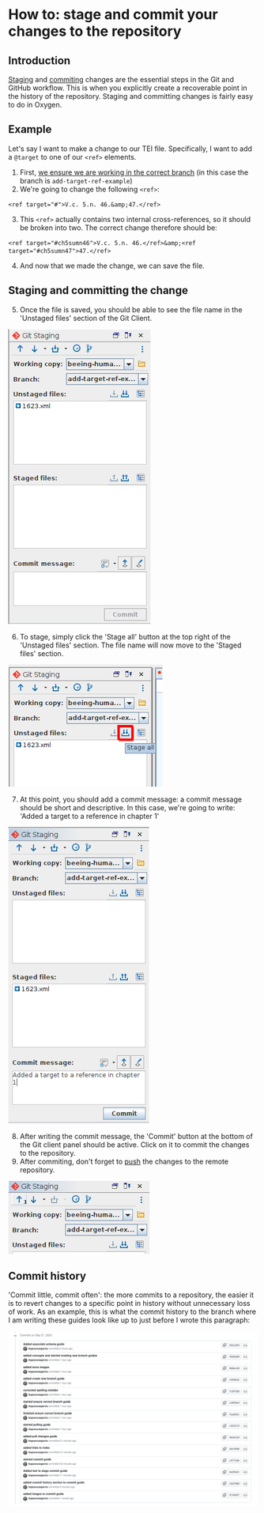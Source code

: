 # How to: stage and commit your changes to the repository

## Introduction
[Staging](/documentation/guides/10_GitHub_Concepts/10_github_concepts.md#stage) and [commiting](/documentation/guides/10_GitHub_Concepts/10_github_concepts.md#commit) changes are the essential steps in the Git and GitHub workflow. This is when you explicitly create a recoverable point in the history of the repository. Staging and committing changes is fairly easy to do in Oxygen.

## Example
Let's say I want to make a change to our TEI file. Specifically, I want to add a `@target` to one of our `<ref>` elements.
1. First, [we ensure we are working in the correct branch](/documentation/guides/12_ensure_correct_branch/12_ensure_correct_branch.md) (in this case the branch is `add-target-ref-example`)
2. We're going to change the following `<ref>`:

```
<ref target="#">V.c. 5.n. 46.&amp;47.</ref>
```

3. This `<ref>` actually contains two internal cross-references, so it should be broken into two. The correct change therefore should be:

```
<ref target="#ch5sumn46">V.c. 5.n. 46.</ref>&amp;<ref target="#ch5sumn47">47.</ref>
```

4. And now that we made the change, we can save the file.

## Staging and committing the change
5. Once the file is saved, you should be able to see the file name in the 'Unstaged files' section of the Git Client.

![unstaged changes](./img/01_unstaged_changes.png)

6. To stage, simply click the 'Stage all' button at the top right of the 'Unstaged files' section. The file name will now move to the 'Staged files' section.

![stage all button](./img/02_stage_all.png)

7. At this point, you should add a commit message: a commit message should be short and descriptive. In this case, we're going to write: 'Added a target to a reference in chapter 1'

![ready to commit](./img/03_ready_to_commit.png)

8. After writing the commit message, the 'Commit' button at the bottom of the Git client panel should be active. Click on it to commit the changes to the repository.
9. After commiting, don't forget to [push](/documentation/guides/15_Pushing_Changes/15_push_changes.md) the changes to the remote repository.

![ready to push](./img/04_ready_to_push.png)

## Commit history
'Commit little, commit often': the more commits to a repository, the easier it is to revert changes to a specific point in history without unnecessary loss of work. As an example, this is what the commit history to the branch where I am writing these guides look like up to just before I wrote this paragraph:

![commit history of the docs-guides branch for today](./img/05_commit_history.png)